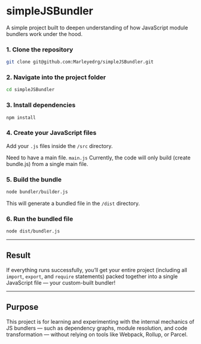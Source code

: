  # simpleJSBundler

A simple project built to deepen understanding of how JavaScript module bundlers work under the hood.
 
### 1. Clone the repository

```bash
git clone git@github.com:Marleyedrg/simpleJSBundler.git
````

### 2. Navigate into the project folder

```bash
cd simpleJSBundler
```

### 3. Install dependencies

```bash
npm install
```

### 4. Create your JavaScript files

Add your `.js` files inside the `/src` directory.

Need to have a main file.
`main.js`
Currently, the code will only build (create bundle.js) from a single main file.

### 5. Build the bundle

```bash
node bundler/builder.js
```

This will generate a bundled file in the `/dist` directory.

### 6. Run the bundled file

```bash
node dist/bundler.js
```

---

## Result

If everything runs successfully, you’ll get your entire project (including all `import`, `export`, and `require` statements) packed together into a single JavaScript file — your custom-built bundler!

---

## Purpose

This project is for learning and experimenting with the internal mechanics of JS bundlers — such as dependency graphs, module resolution, and code transformation — without relying on tools like Webpack, Rollup, or Parcel.


